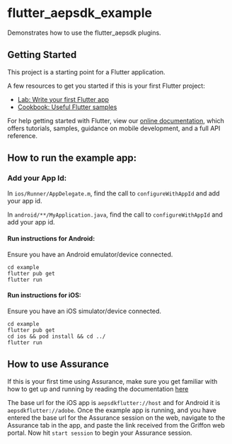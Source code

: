 # flutter_aepsdk_example

Demonstrates how to use the flutter_aepsdk plugins.

## Getting Started

This project is a starting point for a Flutter application.

A few resources to get you started if this is your first Flutter project:

- [Lab: Write your first Flutter app](https://flutter.dev/docs/get-started/codelab)
- [Cookbook: Useful Flutter samples](https://flutter.dev/docs/cookbook)

For help getting started with Flutter, view our
[online documentation](https://flutter.dev/docs), which offers tutorials,
samples, guidance on mobile development, and a full API reference.


## How to run the example app:

### Add your App Id:
In `ios/Runner/AppDelegate.m`, find the call to `configureWithAppId` and add your app id.

In `android/**/MyApplication.java`, find the call to `configureWithAppId` and add your app id.

#### Run instructions for Android:

Ensure you have an Android emulator/device connected.

```
cd example
flutter pub get
flutter run
```

#### Run instructions for iOS:

Ensure you have an iOS simulator/device connected.

```
cd example
flutter pub get
cd ios && pod install && cd ../
flutter run
```

## How to use Assurance

If this is your first time using Assurance, make sure you get familiar with how to get up and running by reading the documentation [here](https://developer.adobe.com/client-sdks/documentation/platform-assurance/)

The base url for the iOS app is `aepsdkflutter://host` and for Android it is `aepsdkflutter://adobe`. Once the example app is running, and you have entered the base url for the Assurance session on the web, navigate to the Assurance tab in the app, and paste the link received from the Griffon web portal. Now hit `start session` to begin your Assurance session.
